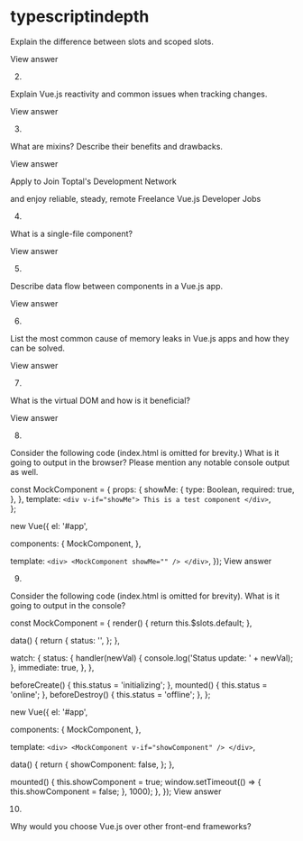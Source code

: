 # typescriptindepth

Explain the difference between slots and scoped slots.

View answer


2.
Explain Vue.js reactivity and common issues when tracking changes.

View answer



3.
What are mixins? Describe their benefits and drawbacks.

View answer






Apply to Join Toptal's Development Network

and enjoy reliable, steady, remote Freelance Vue.js Developer Jobs

4.
What is a single-file component?

View answer


5.
Describe data flow between components in a Vue.js app.

View answer



6.
List the most common cause of memory leaks in Vue.js apps and how they can be solved.

View answer




7.
What is the virtual DOM and how is it beneficial?

View answer



8.
Consider the following code (index.html is omitted for brevity.) What is it going to output in the browser? Please mention any notable console output as well.

const MockComponent = {
  props: {
    showMe: {
      type: Boolean,
      required: true,
    },
  },
  template: `
    <div v-if="showMe">
      This is a test component
    </div>
  `,  
};

new Vue({
  el: '#app',
  
  components: {
    MockComponent,
  },

  template: `
    <div>
      <MockComponent showMe="" />
    </div>
  `,
});
View answer


9.
Consider the following code (index.html is omitted for brevity). What is it going to output in the console?

const MockComponent = {
  render() {
    return this.$slots.default;
  },

  data() {
    return {
      status: '',
    };
  },

  watch: {
    status: {
      handler(newVal) {
        console.log('Status update: ' + newVal);
      },
      immediate: true,
    },
  },

  beforeCreate() {
    this.status = 'initializing';
  },
  mounted() {
    this.status = 'online';
  },
  beforeDestroy() {
    this.status = 'offline';
  },
};

new Vue({
  el: '#app',

  components: {
    MockComponent,
  },

  template: `
	<div>
  	<MockComponent v-if="showComponent" />
	</div>
  `,

  data() {
    return {
      showComponent: false,
    };
  },

  mounted() {
    this.showComponent = true;
    window.setTimeout(() => {
      this.showComponent = false;
    }, 1000);
  },
});
View answer


10.
Why would you choose Vue.js over other front-end frameworks?
